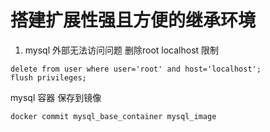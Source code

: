 # 搭建扩展性强且方便的继承环境
1. mysql 外部无法访问问题
  删除root localhost 限制 
  ```
  delete from user where user='root' and host='localhost';
  flush privileges;
  ```
  mysql 容器 保存到镜像
  ```
  docker commit mysql_base_container mysql_image
  ```